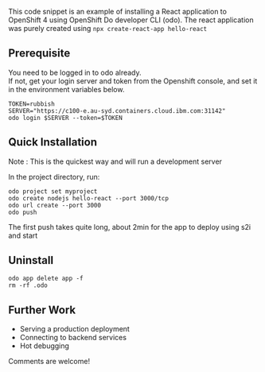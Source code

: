 This code snippet is an example of installing a React application to OpenShift 4 using OpenShift Do developer CLI (odo).  The react application was purely created using `npx create-react-app hello-react`

## Prerequisite
You need to be logged in to odo already.  
If not, get your login server and token from the Openshift console, and set it in the environment variables below.
```
TOKEN=rubbish 
SERVER="https://c100-e.au-syd.containers.cloud.ibm.com:31142"
odo login $SERVER --token=$TOKEN
```

## Quick Installation
Note : This is the quickest way and will run a development server

In the project directory, run:
```
odo project set myproject 
odo create nodejs hello-react --port 3000/tcp
odo url create --port 3000
odo push 
```
The first push takes quite long, about 2min for the app to deploy using s2i and start

## Uninstall 
```
odo app delete app -f
rm -rf .odo
```


## Further Work
* Serving a production deployment
* Connecting to backend services 
* Hot debugging

Comments are welcome!